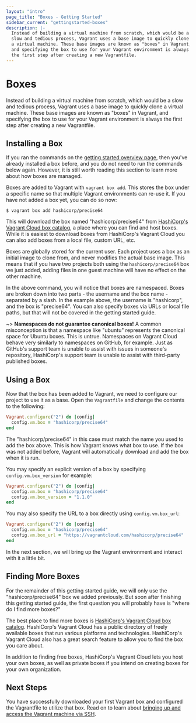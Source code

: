 ```yaml
---
layout: "intro"
page_title: "Boxes - Getting Started"
sidebar_current: "gettingstarted-boxes"
description: |-
  Instead of building a virtual machine from scratch, which would be a
  slow and tedious process, Vagrant uses a base image to quickly clone
  a virtual machine. These base images are known as "boxes" in Vagrant,
  and specifying the box to use for your Vagrant environment is always
  the first step after creating a new Vagrantfile.
---
```


# Boxes

Instead of building a virtual machine from scratch, which would be a
slow and tedious process, Vagrant uses a base image to quickly clone
a virtual machine. These base images are known as "boxes" in Vagrant,
and specifying the box to use for your Vagrant environment is always
the first step after creating a new Vagrantfile.

## Installing a Box

If you ran the commands on the [getting started overview page](/intro/getting-started/),
then you've already installed a box before, and you do not need to run
the commands below again. However, it is still worth reading this section
to learn more about how boxes are managed.

Boxes are added to Vagrant with `vagrant box add`. This stores the box
under a specific name so that multiple Vagrant environments can re-use it.
If you have not added a box yet, you can do so now:

```
$ vagrant box add hashicorp/precise64
```

This will download the box named "hashicorp/precise64" from
[HashiCorp's Vagrant Cloud box catalog](https://vagrantcloud.com/boxes/search), a place where you can find
and host boxes. While it is easiest to download boxes from HashiCorp's Vagrant Cloud
you can also add boxes from a local file, custom URL, etc.

Boxes are globally stored for the current user. Each project uses a box
as an initial image to clone from, and never modifies the actual base
image. This means that if you have two projects both using the `hashicorp/precise64`
box we just added, adding files in one guest machine will have no effect
on the other machine.

In the above command, you will notice that boxes are namespaced. Boxes are
broken down into two parts - the username and the box name - separated by a
slash. In the example above, the username is "hashicorp", and the box is
"precise64". You can also specify boxes via URLs or local file paths, but that
will not be covered in the getting started guide.

~> **Namespaces do not guarantee canonical boxes!** A common misconception is
that a namespace like "ubuntu" represents the canonical space for Ubuntu boxes.
This is untrue. Namespaces on Vagrant Cloud behave very similarly to namespaces on
GitHub, for example. Just as GitHub's support team is unable to assist with
issues in someone's repository, HashiCorp's support team is unable to assist
with third-party published boxes.

## Using a Box

Now that the box has been added to Vagrant, we need to configure our
project to use it as a base. Open the `Vagrantfile` and change the
contents to the following:

```ruby
Vagrant.configure("2") do |config|
  config.vm.box = "hashicorp/precise64"
end
```

The "hashicorp/precise64" in this case must match the name you used to add
the box above. This is how Vagrant knows what box to use. If the box was not
added before, Vagrant will automatically download and add the box when it is
run.

You may specify an explicit version of a box by specifying `config.vm.box_version`
for example:

```ruby
Vagrant.configure("2") do |config|
  config.vm.box = "hashicorp/precise64"
  config.vm.box_version = "1.1.0"
end
```

You may also specify the URL to a box directly using `config.vm.box_url`:

```ruby
Vagrant.configure("2") do |config|
  config.vm.box = "hashicorp/precise64"
  config.vm.box_url = "https://vagrantcloud.com/hashicorp/precise64"
end
```

In the next section, we will bring up the Vagrant environment and interact
with it a little bit.

## Finding More Boxes

For the remainder of this getting started guide, we will only use the
"hashicorp/precise64" box we added previously. But soon after finishing
this getting started guide, the first question you will probably have is
"where do I find more boxes?"

The best place to find more boxes is [HashiCorp's Vagrant Cloud box catalog](https://vagrantcloud.com/boxes/search).
HashiCorp's Vagrant Cloud has a public directory of freely available boxes that
run various platforms and technologies. HashiCorp's Vagrant Cloud also has a great search
feature to allow you to find the box you care about.

In addition to finding free boxes, HashiCorp's Vagrant Cloud lets you host your own
boxes, as well as private boxes if you intend on creating boxes for your
own organization.

## Next Steps

You have successfully downloaded your first Vagrant box and configured the
Vagrantfile to utilize that box. Read on to learn about [bringing up and access
the Vagrant machine via SSH](/intro/getting-started/up.html).
